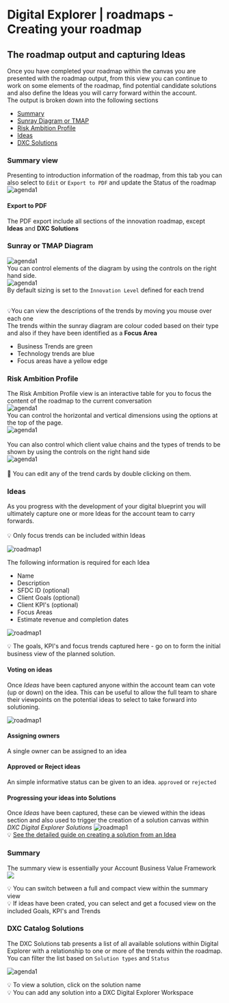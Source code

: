 # Digital Explorer | roadmaps - Creating your roadmap

## The roadmap output and capturing Ideas
Once you have completed your roadmap within the canvas you are presented with the roadmap output, from this view you can continue to work on some elements of the roadmap, find potential candidate solutions and also define the Ideas you will carry forward within the account.
<br>
The output is broken down into the following sections

- [Summary](#Summary)
- [Sunray Diagram or TMAP](#Sunray-or-TMAP-Diagram)
- [Risk Ambition Profile](#Risk-Ambition-Profile)
- [Ideas](#Ideas)
- [DXC Solutions](#DXC-Solutions)

### Summary view
Presenting to introduction information of the roadmap, from this tab you can also select to `Edit` or `Export to PDF` and update the Status of the roadmap
![agenda1](images/agenda13.png)<br>

#### Export to PDF
The PDF export include all sections of the innovation roadmap, except **Ideas** and **DXC Solutions**

### Sunray or TMAP Diagram
![agenda1](images/SampleTMAP.png)<br>
You can control elements of the diagram by using the controls on the right hand side.<br>
![agenda1](images/agenda14.png)<br>
By default sizing is set to the `Innovation Level` defined for each trend<br><br>

:bulb:You can view the descriptions of the trends by moving you mouse over each one
<br>
The trends within the sunray diagram are colour coded based on their type and also if they have been identified as a **Focus Area**
<br>
- Business Trends are green
- Technology trends are blue
- Focus areas have a yellow edge

### Risk Ambition Profile
The Risk Ambition Profile view is an interactive table for you to focus the content of the roadmap to the current conversation<br>
![agenda1](images/agenda19.png)<br>
You can control the horizontal and vertical dimensions using the options at the top of the page.<br>
![agenda1](images/agenda15.png)<br>
<br>
You can also control which client value chains and the types of trends to be shown by using the controls on the right hand side<br>
![agenda1](images/agenda16.png)<br><br>
:information_desk_person: You can edit any of the trend cards by double clicking on them.


### Ideas
As you progress with the development of your digital blueprint you will ultimately capture one or more Ideas for the account team to carry forwards.<br><br>
:bulb: Only focus trends can be included within Ideas<br>

![roadmap1](images/agenda17.png)<br>

The following information is required for each Idea

- Name
- Description
- SFDC ID (optional)
- Client Goals (optional)
- Client KPI's (optional)
- Focus Areas
- Estimate revenue and completion dates<br>

![roadmap1](images/IdeasValue.png)<br>

:bulb: The goals, KPI's and focus trends captured here - go on to form the initial business view of the planned solution.

#### Voting on ideas
Once _Ideas_ have been captured anyone within the account team can vote (up or down) on the idea.   This can be useful to allow the full team to share their viewpoints on the potential ideas to select to take forward into solutioning.

![roadmap1](images/IdeaVoting.png)<br>

#### Assigning owners
A single owner can be assigned to an idea

#### Approved or Reject ideas
An simple informative status can be given to an idea.  `approved` or `rejected`


#### Progressing your ideas into Solutions
Once _Ideas_ have been captured, these can be viewed within the ideas section and also used to trigger the creation of a solution canvas within _DXC Digital Explorer Solutions_
![roadmap1](images/ideas1.png)<br>
:bulb: [See the detailed guide on creating a solution from an Idea](Idea2Solution.md)

### Summary
The summary view is essentially your Account Business Value Framework<br>
![](images/SampleBVF.png)<br>

:bulb: You can switch between a full and compact view within the summary view<br>
:bulb: If ideas have been crated, you can select and get a focused view on the included Goals, KPI's and Trends 

### DXC Catalog Solutions
The DXC Solutions tab presents a list of all available solutions within Digital Explorer with a relationship to one or more of the trends within the roadmap.   You can filter the list based on `Solution types` and `Status`

![agenda1](images/agenda18.png)<br>

:bulb: To view a solution, click on the solution name<br>
:bulb: You can add any solution into a DXC Digital Explorer Workspace